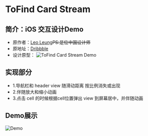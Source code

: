 # ToFind Card Stream
## 简介：iOS 交互设计Demo
* 原作者：[Leo Leung](https://dribbble.com/leoleung)~~PS:是位中国设计师~~
* 原地址：[Dribbble](https://dribbble.com/shots/2685684-ToFind-Card-Stream)
* 设计原型：
![ToFind Card Stream Demo](https://github.com/e29hz/ToFindCardStreamDemo/blob/master/ToFindCardStream.gif?raw=true)

## 实现部分 
* 1.导航栏和 header view 随滑动距离 按比例消失或出现
* 2.伴随放大和缩小动画
* 3.点击 cell 的时候根据cell位置弹出 view 到屏幕居中，并伴随动画

## Demo展示 
![Demo](https://github.com/e29hz/ToFindCardStreamDemo/blob/master/2016-09-02%2016_33_55.gif?raw=true)



